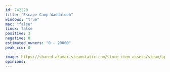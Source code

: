 ```yaml
---
id: 742220
title: "Escape Camp Waddalooh"
windows: "true"
mac: "false"
linux: false
positive: 3
negative: 0
estimated_owners: "0 - 20000"
peak_ccu: 0

image: https://shared.akamai.steamstatic.com/store_item_assets/steam/apps/742220/header.jpg?t=1512432276
opinions:
---
```

